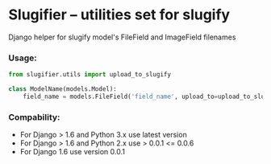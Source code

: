 Slugifier – utilities set for slugify
=================

Django helper for slugify model's FileField and ImageField filenames

### Usage:

```python
from slugifier.utils import upload_to_slugify

class ModelName(models.Model):
    field_name = models.FileField('field_name', upload_to=upload_to_slugify('upload_dir_name'))
```

### Compability:
* For Django > 1.6 and Python 3.x use latest version
* For Django > 1.6 and Python 2.x use > 0.0.1 <= 0.0.6
* For Django 1.6 use version 0.0.1
